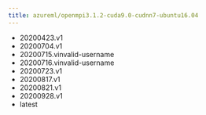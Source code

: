 ```yaml
---
title: azureml/openmpi3.1.2-cuda9.0-cudnn7-ubuntu16.04
---
```

- 20200423.v1
- 20200704.v1
- 20200715.vinvalid-username
- 20200716.vinvalid-username
- 20200723.v1
- 20200817.v1
- 20200821.v1
- 20200928.v1
- latest
